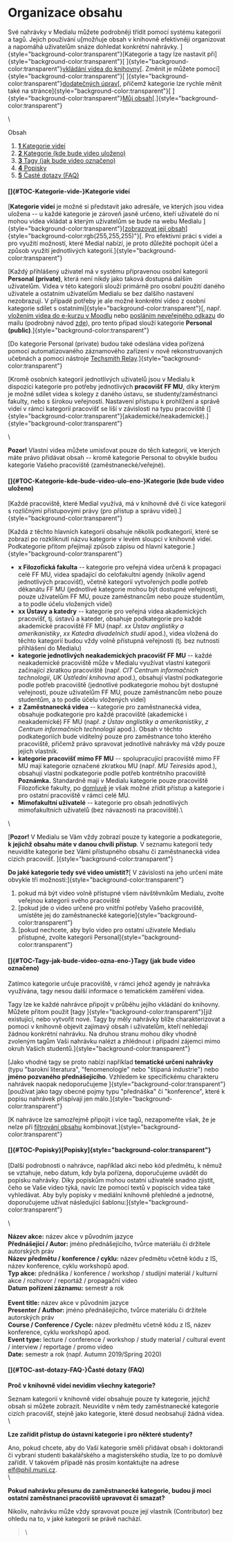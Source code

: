 
Organizace obsahu
=================

Své nahrávky v Medialu můžete podrobněji třídit pomocí systému kategorií
a tagů. Jejich používání u[možňuje obsah v knihovně efektivněji
organizovat a napomáhá uživatelům snáze dohledat konkrétní
nahrávky. ]{style="background-color:transparent"}[Kategorie a tagy lze
nastavit
při]{style="background-color:transparent"}[ ]{style="background-color:transparent"}[vkládání
videa do knihovny](/home/jak-nahrat-do-medialu-soubor-z-pocitace)[.
Změnit je můžete
pomocí]{style="background-color:transparent"}[ ]{style="background-color:transparent"}[dodatečných
úprav](/home/jak-muazu-dodatecne-upravit-metadata)[, přičemž kategorie
lze rychle měnit také na
stránce]{style="background-color:transparent"}[ ]{style="background-color:transparent"}[Můj
obsah](/home/kde-najdu-vsechna-svoje-videa)[.]{style="background-color:transparent"}

\





Obsah

1.  [**1** Kategorie videí](#TOC-Kategorie-vide-)
2.  [**2** Kategorie (kde bude video
    uloženo)](#TOC-Kategorie-kde-bude-video-ulo-eno-)
3.  [**3** Tagy (jak bude video
    označeno)](#TOC-Tagy-jak-bude-video-ozna-eno-)
4.  [**4** Popisky](#TOC-Popisky)
5.  [**5** Časté dotazy (FAQ)](#TOC-ast-dotazy-FAQ-)





#### []{#TOC-Kategorie-vide-}Kategorie videí

[**Kategorie videí** je možné si představit jako adresáře, ve kterých
jsou videa uložena -- u každé kategorie je zároveň jasně určeno, kteří
uživatelé do ní mohou videa vkládat a kterým uživatelům se bude na webu
Medialu ]{style="background-color:transparent"}[[zobrazovat její
obsah](/home/kdo-muaze-videt-muaj-obsah)]{style="background-color:rgb(255,255,255)"}[.
Pro efektivní práci s videi a pro využití možností, které Medial nabízí,
je proto důležité pochopit účel a způsob využití jednotlivých
kategorií.]{style="background-color:transparent"}

[Každý přihlášený uživatel má v systému připravenou osobní kategorii
**Personal (private)**, která není nikdy jako taková dostupná dalším
uživatelům. Videa v této kategorii slouží primárně pro osobní použití
daného uživatele a ostatním uživatelům Medialu se bez dalšího nastavení
nezobrazují. V případě potřeby je ale možné konkrétní video z osobní
kategorie sdílet s ostatními]{style="background-color:transparent"}[,
např. [vložením videa do e-kurzu v
Moodlu](/home/jak-muazu-sva-videa-sirit#TOC-Sd-len-obsahu-v-Moodlu) nebo
[posláním neveřejného
odkazu](/home/jak-muazu-sva-videa-sirit#TOC-Dal-mo-nosti-sd-len-) do
mailu (podrobný návod [zde](/home/jak-muazu-sva-videa-sirit)), pro tento
případ slouží kategorie **Personal
(public)**.]{style="background-color:transparent"}

[Do kategorie Personal (private) budou také odeslána videa pořízená
pomocí automatizovaného záznamového zařízení v nově rekonstruovaných
učebnách a pomoci nástroje [Techsmith
Relay](https://sites.google.com/a/phil.muni.cz/elearning-relay/).]{style="background-color:transparent"}

[Kromě osobních kategorií jednotlivých uživatelů jsou v Medialu k
dispozici kategorie pro potřeby jednotlivých **pracovišť FF MU**, díky
kterým je možné sdílet videa s kolegy z daného ústavu, se
studenty/zaměstnanci fakulty, nebo s širokou veřejností. Nastavení
přístupu k prohlížení a správě videí v rámci kategorií pracovišť se liší
v závislosti na typu pracoviště
(]{style="background-color:transparent"}[akademické/neakademické).]{style="background-color:transparent"}

\

**Pozor!** Vlastní videa můžete umisťovat pouze do těch kategorií, ve
kterých máte právo přidávat obsah -- kromě kategorie Personal to obvykle
budou kategorie Vašeho pracoviště (zaměstnanecké/veřejné).

#### []{#TOC-Kategorie-kde-bude-video-ulo-eno-}Kategorie (kde bude video uloženo)

[Každé pracoviště, které Medial využívá, má v knihovně dvě či více
kategorií s rozličnými přístupovými právy (pro přístup a správu
videí).]{style="background-color:transparent"}

[Každá z těchto hlavních kategorií obsahuje několik podkategorií, které
se zobrazí po rozkliknutí názvu kategorie v levém sloupci v knihovně
videí. Podkategorie přitom přejímají způsob zápisu od hlavní
kategorie.]{style="background-color:transparent"}

-   **x Filozofická fakulta** -- kategorie pro veřejná videa určená k
    propagaci celé FF MU, videa spadající do celofakultní agendy
    (nikoliv agend jednotlivých pracovišť), včetně kategorií vytvořených
    podle potřeb děkanátu FF MU (jednotlivé kategorie mohou být dostupné
    veřejnosti, pouze uživatelům FF MU, pouze zaměstnancům nebo pouze
    studentům, a to podle účelu vložených videí)
-   **xx Ústavy a katedry** -- kategorie pro veřejná videa akademických
    pracovišť, tj. ústavů a kateder, obsahuje podkategorie pro každé
    akademické pracoviště FF MU (např. *xx Ústav anglistiky a
    amerikanistiky*, *xx Katedra divadelních studií* apod.), videa
    vložená do těchto kategorií budou vždy volně přístupná veřejnosti
    (tj. bez nutnosti přihlášení do Medialu)
-   **kategorie jednotlivých neakademických pracovišť FF MU** -- každé
    neakademické pracoviště může v Medialu využívat vlastní kategorii
    začínající zkratkou pracoviště (např. *CIT Centrum informačních
    technologií*, *UK Ústřední knihovna* apod.), obsahují vlastní
    podkategorie podle potřeb pracoviště (jednotlivé podkategorie mohou
    být dostupné veřejnosti, pouze uživatelům FF MU, pouze zaměstnancům
    nebo pouze studentům, a to podle účelu vložených videí)
-   **z Zaměstnanecká videa** -- kategorie pro zaměstnanecká videa,
    obsahuje podkategorie pro každé pracoviště (akademické i
    neakademické) FF MU (např. *z Ústav anglistiky a amerikanistiky*, *z
    Centrum informačních technologií* apod.). Obsah v těchto
    podkategoriích bude viditelný pouze pro zaměstnance toho kterého
    pracoviště, přičemž právo spravovat jednotlivé nahrávky má vždy
    pouze jejich vlastník.
-   **kategorie pracovišť mimo FF MU** -- spolupracující pracoviště mimo
    FF MU mají kategorie označené zkratkou MU (např. *MU
    Teiresiás* apod.), obsahují vlastní podkategorie podle potřeb
    kontrétního pracoviště\
    **Poznámka.** Standardně mají v Medialu kategorie pouze pracoviště
    Filozofické fakulty, po
    [domluvě](http://e-learning.phil.muni.cz/kontakty#main) je však
    možné zřídit přístup a kategorie i pro ostatní pracoviště v rámci
    celé MU.
-   **Mimofakultní uživatelé** -- kategorie pro obsah jednotlivých
    mimofakultních uživatelů (bez návaznosti na pracoviště).\

\

[**Pozor!** V Medialu se Vám vždy zobrazí pouze ty kategorie a
podkategorie, **k jejichž obsahu máte v danou chvíli přístup**. V
seznamu kategorií tedy neuvidíte kategorie bez Vámi přístupného obsahu
či zaměstnanecká videa cizích
pracovišť. ]{style="background-color:transparent"}

**Do jaké kategorie tedy své video umístit?**[ V závislosti na jeho
určení máte obvykle tři možnosti:]{style="background-color:transparent"}

1.  pokud má být video volně přístupné všem návštěvníkům Medialu, zvolte
    veřejnou kategorii svého pracoviště
2.  [pokud jde o video určené pro vnitřní potřeby Vašeho pracoviště,
    umístěte jej do zaměstnanecké
    kategorie]{style="background-color:transparent"}
3.  [pokud nechcete, aby bylo video pro ostatní uživatele Medialu
    přístupné, zvolte kategorii
    Personal]{style="background-color:transparent"}

#### []{#TOC-Tagy-jak-bude-video-ozna-eno-}Tagy (jak bude video označeno)

Zatímco kategorie určuje pracoviště, v rámci jehož agendy je nahrávka
využívána, tagy nesou další informace o tematickém zaměření videa. 

Tagy lze ke každé nahrávce připojit v průběhu jejího vkládání do
knihovny. Můžete přitom
použít [tagy ]{style="background-color:transparent"}[již existující,
nebo vytvořit nové. Tagy by měly nahrávky blíže charakterizovat a pomoci
v knihovně objevit zajímavý obsah i uživatelům, kteří nehledají žádnou
konkrétní nahrávku. Na druhou stranu mohou díky vhodně zvoleným tagům
Vaši nahrávku nalézt a zhlédnout i případní zájemci mimo okruh Vašich
studentů.]{style="background-color:transparent"}

[Jako vhodné tagy se proto nabízí například **tematické určení
nahrávky** (typu \"barokní literatura\", \"fenomenologie\" nebo
\"štípaná industrie\") nebo **jméno pozvaného přednášejícího**. Vzhledem
ke specifickému charakteru nahrávek naopak
nedoporučujeme ]{style="background-color:transparent"}[používat jako
tagy obecné pojmy typu \"přednáška\" či \"konference\", které k popisu
nahrávek přispívají jen málo.]{style="background-color:transparent"}

[K nahrávce lze samozřejmě připojit i více tagů, nezapomeňte však, že je
nelze při [filtrování
obsahu](/home/zakladni-orientace-v-medialu#TOC-Filtrov-n-obsahu)
kombinovat.]{style="background-color:transparent"}

#### []{#TOC-Popisky}[Popisky]{style="background-color:transparent"}

[Další podrobnosti o nahrávce, například akci nebo kód předmětu, k němuž
se vztahuje, nebo datum, kdy byla pořízena, doporučujeme uvádět do
popisku nahrávky. Díky popiskům mohou ostatní uživatelé snadno zjistit,
čeho se Vaše video týká, navíc lze pomocí textů v popiscích videa také
vyhledávat. Aby byly popisky v mediální knihovně přehledné a jednotné,
doporučujeme užívat následující
šablonu:]{style="background-color:transparent"}

\


**Název akce:** název akce v původním jazyce\
**Přednášející / Autor:** jméno přednášejícího, tvůrce materiálu či
držitele autorských práv\
**Název předmětu / konference / cyklu:** název předmětu včetně kódu z
IS, název konference, cyklu workshopů apod.\
**Typ akce:** přednáška / konference / workshop / studijní materiál /
kulturní akce / rozhovor / reportáž / propagační video\
**Datum pořízení záznamu:** semestr a rok\
\
**Event title:** název akce v původním jazyce\
**Presenter / Author:** jméno přednášejícího, tvůrce materiálu či
držitele autorských práv\
**Course / Conference / Cycle:** název předmětu včetně kódu z IS, název
konference, cyklu workshopů apod.\
**Event type:** lecture / conference / workshop / study material /
cultural event / interview / reportage / promo video\
**Date:** semestr a rok (např. Autumn 2019/Spring 2020)


#### []{#TOC-ast-dotazy-FAQ-}Časté dotazy (FAQ)

**Proč v knihovně videí nevidím všechny kategorie?**

Seznam kategorií v knihovně videí obsahuje pouze ty kategorie, jejichž
obsah si můžete zobrazit. Neuvidíte v něm tedy zaměstnanecké kategorie
cizích pracovišť, stejně jako kategorie, které dosud neobsahují žádná
videa.\
\

**Lze zařídit přístup do ústavní kategorie i pro některé studenty?**

Ano, pokud chcete, aby do Vaší kategorie směli přidávat obsah i
doktorandi či vybraní studenti bakalářského a magisterského studia, lze
to po domluvě zařídit. V takovém případě nás prosím kontaktujte na
adrese <elf@phil.muni.cz>.\
\

**Pokud nahrávku přesunu do zaměstnanecké kategorie, budou ji moci
ostatní zaměstnanci pracoviště upravovat či smazat?**

Nikoliv, nahrávku může vždy spravovat pouze její vlastník (Contributor)
bez ohledu na to, v jaké kategorii se právě nachází.

> 
> \
> 




